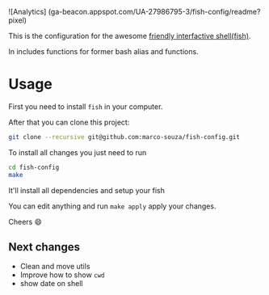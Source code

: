 

![Analytics]
(ga-beacon.appspot.com/UA-27986795-3/fish-config/readme?pixel)

This is the configuration for the awesome [friendly interfactive shell(fish)]( https://github.com/fish-shell/fish-shell).

In includes functions for former bash alias and functions.

# Usage

First you need to install `fish` in your computer.

After that you can clone this project:

```sh
git clone --recursive git@github.com:marco-souza/fish-config.git
```

To install all changes you just need to run

```sh
cd fish-config
make
```

It'll install all dependencies and setup your fish

You can edit anything and run `make apply` apply your changes.

Cheers :smile:

## Next changes

- Clean and move utils
- Improve how to show `cwd`
- show date on shell

